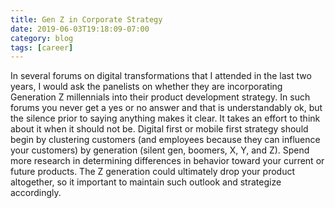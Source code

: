 ```yaml
---
title: Gen Z in Corporate Strategy
date: 2019-06-03T19:18:09-07:00
category: blog 
tags: [career]
---
```

In several forums on digital transformations that I attended in the last two years, I would ask the panelists on whether they are incorporating Generation Z millennials into their product development strategy. In such forums you never get a yes or no answer and that is understandably ok, but the silence prior to saying anything makes it clear. It takes an effort to think about it when it should not be. Digital first or mobile first strategy should begin by clustering customers (and employees because they can influence your customers) by generation (silent gen, boomers, X, Y, and Z). Spend more research in determining differences in behavior toward your current or future products. The Z generation could ultimately drop your product altogether, so it important to maintain such outlook and strategize accordingly.